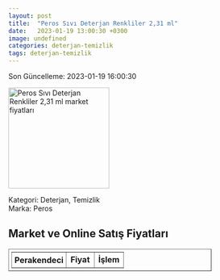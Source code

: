 ```yaml
---
layout: post
title:  "Peros Sıvı Deterjan Renkliler 2,31 ml"
date:   2023-01-19 13:00:30 +0300
image: undefined
categories: deterjan-temizlik
tags: deterjan-temizlik
---
```


Son Güncelleme: 2023-01-19 16:00:30

<img src="undefined" width="200" alt="Peros Sıvı Deterjan Renkliler 2,31 ml market fiyatları" />

Kategori: Deterjan, Temizlik
<br />
Marka: Peros

<h2>Market ve Online Satış Fiyatları</h2>

<table border="1" style="padding: 5px;width:80%;">
  <tr>
    <td style="padding: 5px;"><strong>Perakendeci</strong></td>
    <td><strong>Fiyat</strong></td>
    <td><strong>İşlem</strong></td>
  </tr>
  
</table>
